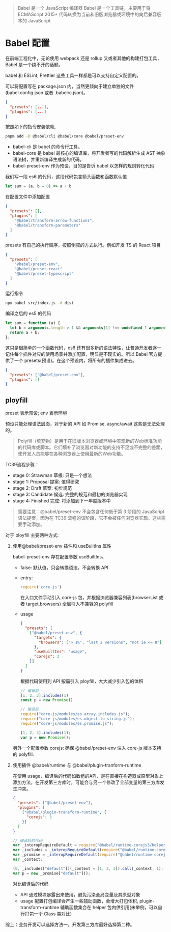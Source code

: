 >Babel 是一个 JavaScript 编译器
>Babel 是一个工具链，主要用于将 ECMAScript 2015+ 代码转换为当前和旧版浏览器或环境中的向后兼容版本的 JavaScript

# Babel 配置

在前端工程化中，无论使用 webpack 还是 rollup 又或者其他的构建打包工具，Babel 是一个绕不开的话题。

babel 和 ESLint, Prettier 这些工具一样都是可以支持自定义配置的。 

可以将配置写在 package.json 内，当然更倾向于建立单独的文件(babel.config.json 或者 .babelrc.json)。

```json
{
  "presets": [...],
  "plugins": [...]
}
```

按照如下的指令安装依赖,

```bash
pnpm add -D @babel/cli @babel/core @babel/preset-env
```

+ babel-cli 是 babel 的命令行工具。
+ babel-core 是 babel 最核心的编译库，将开发者写的代码解析生成 AST 抽象语法树，并重新编译生成新的代码。
+ babel-preset-env 作为预设，目的是告诉 babel 以怎样的规则转化代码

我们写一段 es6 的代码，这段代码包含箭头函数和函数默认值

```javascript
let sum = (a, b = 0) => a + b
```

在配置文件中添加配置

```json
{
  "presets": [],
  "plugins": [
    "@babel/transform-arrow-functions",
    "@babel/transform-parameters"
  ]
}
```

presets 有自己的执行顺序，按照倒叙的方式执行。例如开发 TS 的 React 项目

```json
{
  "presets": [
    "@babel/preset-env",
    "@babel/preset-react"
    "@babel/preset-typescript"
  ]
}
```

运行指令

```bash
npx babel src/index.js -d dist
```

编译之后的 es5 的代码

```javascript
let sum = function (a) {
  let b = arguments.length > 1 && arguments[1] !== undefined ? arguments[1] : 0;
  return a + b;
};
```

这只是很简单的一个函数代码，es6 还有很多新的语法特性，让普通开发者逐一记住每个插件对应的使用场景并添加配置，明显是不现实的。所以 Babel 官方提供了一个 presets(预设)。在这个预设内，将所有的插件集成进去。

```json
{
  "presets": ["@babel/preset-env"],
  "plugins": []
}
```

## ployfill

preset 表示预设; env 表示环境

预设只能处理语法层面，对于新的 API 如 Promise, async/await 这些是无法处理的。

>Polyfill（填充物）是用于在旧版本浏览器或环境中实现新的Web标准功能的代码库或脚本。它们填补了浏览器对新功能的支持不足或不完整的差距，使开发人员能够在各种浏览器上使用最新的Web功能。


TC39流程步骤：
+ stage 0: Strawman 草根: 只是一个想法
+ stage 1: Proposal 提案: 值得研究
+ stage 2: Draft 草案: 初步规范
+ stage 3: Candidate 候选: 完整的规范和最初的浏览器实现
+ stage 4: Finished 完成: 将添加到下一年度版本中

>需要注意：@babel/preset-env 不会包含任何低于第 3 阶段的 JavaScript 语法提案，因为在 TC39 流程的该阶段，它不会被任何浏览器实现。这些需要手动添加。

对于 ployfill 主要两种方式:
1. 使用@babel/preset-env 插件和 useBuiltIns 属性

    babel-preset-env 存在配置参数 useBuiltIns。
    + false: 默认值，只会转换语法，不会转换 API
    + entry: 
      ```javascript
      require('core-js')
      ```

      在入口文件手动引入 core-js 包，并根据浏览器兼容列表(browserList 或者 target.browsers) 全局引入不兼容的 polyfill
    
    + usage

      ```json
      {
        "presets": [
          ["@babel/preset-env", {
            "targets": {
              "browsers": ["> 1%", "last 2 versions", "not ie <= 8"]
            },
            "useBuiltIns": "usage",
            "corejs": 3
          }]
        ]
      }
      ```

      根据代码使用到 API 按需引入 ployfill，大大减少引入包的体积

      ```javascript
      // 编译前
      [1, 2, 3].includes(1)
      const p = new Promise()

      // 编译后
      require("core-js/modules/es.array.includes.js");
      require("core-js/modules/es.object.to-string.js");
      require("core-js/modules/es.promise.js");

      [1, 2, 3].includes(1);
      var p = new Promise();
      ```


    另外一个配置参数 corejs: 确保 @babel/preset-env 注入 core-js 版本支持的 polyfill.


2. 使用插件 @babel/runtime 与 @babel/plugin-tranform-runtime

    在使用 usage，编译后的代码如数组的API，是在直接在构造器或原型对象上添加方法，在开发第三方库时，可能会与另一个修改了全部变量的第三方库发生冲突。

    ```json
    {
      "presets": ["@babel/preset-env"],
      "plugins": [
        ["@babel/plugin-transform-runtime", {
          "corejs": 3
        }]
      ]
    }
    ```

    ```javascript
    // 编译后的代码
    var _interopRequireDefault = require("@babel/runtime-corejs3/helpers/interopRequireDefault");
    var _includes = _interopRequireDefault(require("@babel/runtime-corejs3/core-js-stable/instance/includes"));
    var _promise = _interopRequireDefault(require("@babel/runtime-corejs3/core-js-stable/promise"));
    var _context;

    (0, _includes["default"])(_context = [1, 2, 3]).call(_context, 1);
    var p = new _promise["default"]();
    ```

    对比编译后的代码
    + API 通过模块暴露出来使用，避免污染全局变量及其原型对象
    + usage 配置打包编译会产生一些辅助函数，会增大打包体积, plugin-transform-runtime 辅助函数集合在 helper 包内供引用(未举例，可以自行打包一个 Class 类对比)


  综上：业务开发可以选择方法一，开发第三方库最好选择第二种。
